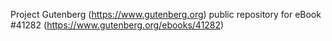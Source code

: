 Project Gutenberg (https://www.gutenberg.org) public repository for eBook #41282 (https://www.gutenberg.org/ebooks/41282)
